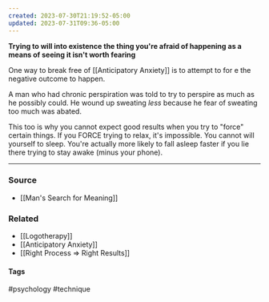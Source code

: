 ```yaml
---
created: 2023-07-30T21:19:52-05:00
updated: 2023-07-31T09:36-05:00
---
```

**Trying to will into existence the thing you're afraid of happening as a means of seeing it isn't worth fearing**

One way to break free of [[Anticipatory Anxiety]] is to attempt to for e the negative outcome to happen. 

A man who had chronic perspiration was told to try to perspire as much as he possibly could. He wound up sweating *less* because he fear of sweating too much was abated. 

This too is why you cannot expect good results when you try to "force" certain things. If you FORCE trying to relax, it's impossible. You cannot will yourself to sleep. You're actually more likely to fall asleep faster if you lie there trying to stay awake (minus your phone).

---
### Source
- [[Man's Search for Meaning]]

### Related
- [[Logotherapy]]
- [[Anticipatory Anxiety]]
- [[Right Process ⇒ Right Results]]

#### Tags
#psychology #technique 